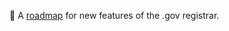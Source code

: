 🧭 A [roadmap](https://github.com/orgs/cisagov/projects/100) for new features of the .gov registrar.
